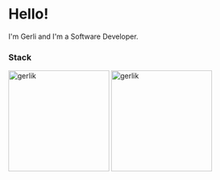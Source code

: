 # Hello!

I'm Gerli and I'm  a Software Developer.

### Stack
<p>
    <img src="https://github-readme-stats.vercel.app/api?username=gerlik&show_icons=true&include_all_commits=true&count_private=false" alt="gerlik" height="200" />
    <img src="https://github-readme-stats.vercel.app/api/top-langs/?username=gerlik&layout=compact&langs_count=10" alt="gerlik" height="200" />
</p>
